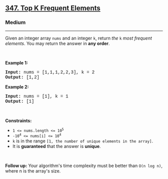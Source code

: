 <h2><a href="https://leetcode.com/problems/top-k-frequent-elements/">347. Top K Frequent Elements</a></h2><h3>Medium</h3><hr><div><p>Given an integer array <code style="font-family: monospace, Bangla855, sans-serif;">nums</code> and an integer <code style="font-family: monospace, Bangla855, sans-serif;">k</code>, return <em>the</em> <code style="font-family: monospace, Bangla855, sans-serif;">k</code> <em>most frequent elements</em>. You may return the answer in <strong>any order</strong>.</p>

<p>&nbsp;</p>
<p><strong class="example">Example 1:</strong></p>
<pre style="font-family: SFMono-Regular, Consolas, &quot;Liberation Mono&quot;, Menlo, Courier, monospace, Bangla855, sans-serif;"><strong>Input:</strong> nums = [1,1,1,2,2,3], k = 2
<strong>Output:</strong> [1,2]
</pre><p><strong class="example">Example 2:</strong></p>
<pre style="font-family: SFMono-Regular, Consolas, &quot;Liberation Mono&quot;, Menlo, Courier, monospace, Bangla855, sans-serif;"><strong>Input:</strong> nums = [1], k = 1
<strong>Output:</strong> [1]
</pre>
<p>&nbsp;</p>
<p><strong>Constraints:</strong></p>

<ul>
	<li><code style="font-family: monospace, Bangla855, sans-serif;">1 &lt;= nums.length &lt;= 10<sup>5</sup></code></li>
	<li><code style="font-family: monospace, Bangla855, sans-serif;">-10<sup>4</sup> &lt;= nums[i] &lt;= 10<sup>4</sup></code></li>
	<li><code style="font-family: monospace, Bangla855, sans-serif;">k</code> is in the range <code style="font-family: monospace, Bangla855, sans-serif;">[1, the number of unique elements in the array]</code>.</li>
	<li>It is <strong>guaranteed</strong> that the answer is <strong>unique</strong>.</li>
</ul>

<p>&nbsp;</p>
<p><strong>Follow up:</strong> Your algorithm's time complexity must be better than <code style="font-family: monospace, Bangla855, sans-serif;">O(n log n)</code>, where n is the array's size.</p>
</div>